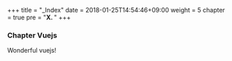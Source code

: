 +++
title = "_Index"
date = 2018-01-25T14:54:46+09:00
weight = 5
chapter = true
pre = "<b>X. </b>"
+++

### Chapter Vuejs

Wonderful vuejs!